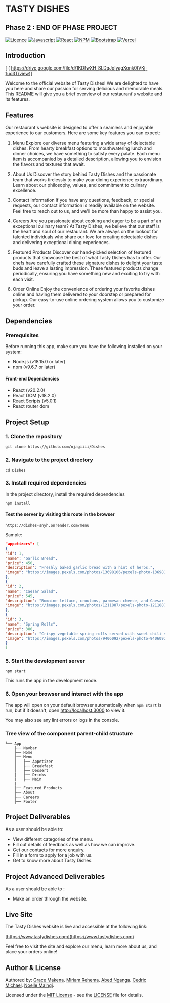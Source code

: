 # TASTY DISHES

## Phase 2 : END OF PHASE PROJECT

[![Licence](https://img.shields.io/github/license/Ileriayo/markdown-badges?style=for-the-badge)](./LICENSE)
[![Javascript](https://img.shields.io/badge/JavaScript-F7DF1E?style=for-the-badge&logo=javascript&logoColor=black)](https://www.javascript.com)
[![React](https://img.shields.io/badge/React-20232A?style=for-the-badge&logo=react&logoColor=61DAFB)](https://react.dev/)
[![NPM](https://img.shields.io/badge/NPM-%23CB3837.svg?style=for-the-badge&logo=npm&logoColor=white)](https://www.npmjs.com/)
[![Bootstrap](https://img.shields.io/badge/bootstrap-%23563D7C.svg?style=for-the-badge&logo=bootstrap&logoColor=white)](https://getbootstrap.com/)
[![Vercel](https://img.shields.io/badge/vercel-%23000000.svg?style=for-the-badge&logo=vercel&logoColor=white)](https://vercel.com/)

## Introduction
   [ ( https://drive.google.com/file/d/1KDfwXH_SLDqJoIyagXonk0tVKj-1uo3T/view)]

Welcome to the official website of Tasty Dishes! We are delighted to have you here and share our passion for serving delicious and memorable meals. This README will give you a brief overview of our restaurant's website and its features.

## Features

Our restaurant's website is designed to offer a seamless and enjoyable experience to our customers. Here are some key features you can expect:

1. Menu
   Explore our diverse menu featuring a wide array of delectable dishes. From hearty breakfast options to mouthwatering lunch and dinner choices, we have something to satisfy every palate. Each menu item is accompanied by a detailed description, allowing you to envision the flavors and textures that await.

2. About Us
   Discover the story behind Tasty Dishes and the passionate team that works tirelessly to make your dining experience extraordinary. Learn about our philosophy, values, and commitment to culinary excellence.

3. Contact Information
   If you have any questions, feedback, or special requests, our contact information is readily available on the website. Feel free to reach out to us, and we'll be more than happy to assist you.

4. Careers
   Are you passionate about cooking and eager to be a part of an exceptional culinary team? At Tasty Dishes, we believe that our staff is the heart and soul of our restaurant. We are always on the lookout for talented individuals who share our love for creating delectable dishes and delivering exceptional dining experiences.

5. Featured Products
   Discover our hand-picked selection of featured products that showcase the best of what Tasty Dishes has to offer. Our chefs have carefully crafted these signature dishes to delight your taste buds and leave a lasting impression. These featured products change periodically, ensuring you have something new and exciting to try with each visit.

6. Order Online
   Enjoy the convenience of ordering your favorite dishes online and having them delivered to your doorstep or prepared for pickup. Our easy-to-use online ordering system allows you to customize your order.

## Dependencies

### Prerequisites

Before running this app, make sure you have the following installed on your system:

- Node.js (v18.15.0 or later)
- npm (v9.6.7 or later)

#### Front-end Dependencies

- React (v20.2.0)
- React DOM (v18.2.0)
- React Scripts (v5.0.1)
- React router dom 

## Project Setup

### 1. Clone the repository

```
git clone https://github.com/njagiiii/Dishes
```

### 2. Navigate to the project directory

```
cd Dishes
```

### 3. Install required dependencies

In the project directory, install the required dependencies

```
npm install
```

#### Test the server by visiting this route in the browser

```
https://dishes-snyh.onrender.com/menu
```

Sample:

```json
"appetizers": [
{
"id": 1,
"name": "Garlic Bread",
"price": 450,
"description": "Freshly baked garlic bread with a hint of herbs.",
"image": "https://images.pexels.com/photos/13698106/pexels-photo-13698106.jpeg?auto=compress&cs=tinysrgb&w=1600"
},
{
"id": 2,
"name": "Caesar Salad",
"price": 545,
"description": "Romaine lettuce, croutons, parmesan cheese, and Caesar dressing.",
"image": "https://images.pexels.com/photos/1211887/pexels-photo-1211887.jpeg?auto=compress&cs=tinysrgb&w=1600"
},
{
"id": 3,
"name": "Spring Rolls",
"price": 380,
"description": "Crispy vegetable spring rolls served with sweet chili sauce.",
"image": "https://images.pexels.com/photos/9406092/pexels-photo-9406092.jpeg?auto=compress&cs=tinysrgb&w=1600"
}
]
```

### 5. Start the development server

```
npm start
```

This runs the app in the development mode.

### 6. Open your browser and interact with the app

The app will open on your default browser automatically when `npm start` is run, but if it doesn't, open [http://localhost:3000](http://localhost:3000) to view it.

You may also see any lint errors or logs in the console.

### Tree view of the component parent-child structure

```text
└── App
    ├── Navbar
    ├── Home
    ├── Menu
    │   ├── Appetizer
    │   ├── Breakfast
    │   ├── Dessert
    |   ├── Drinks
    |   ├── Main
    |   
    ├── Featured Products
    ├── About
    ├── Careers
    ├── Footer
```

## Project Deliverables

As a user should be able to:

- View different categories of the menu.
- Fill out details of feedback as well as how we can improve.
- Get our contacts for more enquiry.
- Fill in a form to apply for a job with us.
- Get to know more about Tasty Dishes.


## Project Advanced Deliverables
As a user should be able to : 

- Make an order through the website.

## Live Site

The Tasty Dishes website is live and accessible at the following link:

[https://www.tastydishes.com](https://www.tastydishes.com)

Feel free to visit the site and explore our menu, learn more about us, and place your orders online!

## Author & License

Authored by:
 [Grace Makena](https://github.com/njagiiii).
 [Miriam Rehema](https://github.com/njagiiii).
 [Abed Nganga](https://github.com/Nganga-A).
 [Cedric Michael](https://github.com/njagiiii).
 [Noelle Maingi](https://github.com/Noelle-Wavinya-Maingi).


Licensed under the [MIT License](LICENSE) - see the [LICENSE](LICENSE) file for details.
